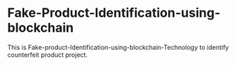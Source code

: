 # Fake-Product-Identification-using-blockchain
This is Fake-product-Identification-using-blockchain-Technology to identify counterfeit product project.
